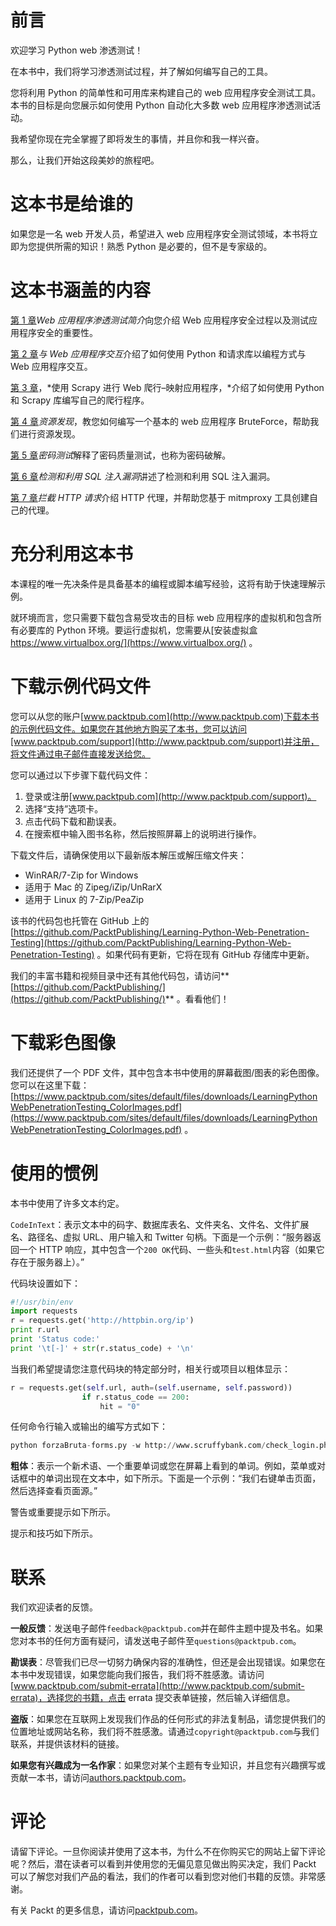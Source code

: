 # 前言

欢迎学习 Python web 渗透测试！

在本书中，我们将学习渗透测试过程，并了解如何编写自己的工具。

您将利用 Python 的简单性和可用库来构建自己的 web 应用程序安全测试工具。本书的目标是向您展示如何使用 Python 自动化大多数 web 应用程序渗透测试活动。

我希望你现在完全掌握了即将发生的事情，并且你和我一样兴奋。

那么，让我们开始这段美妙的旅程吧。

# 这本书是给谁的

如果您是一名 web 开发人员，希望进入 web 应用程序安全测试领域，本书将立即为您提供所需的知识！熟悉 Python 是必要的，但不是专家级的。

# 这本书涵盖的内容

[第 1 章](1.html#I3QM0-5a228e2885234f4ba832bb786a6d0c80)*Web 应用程序渗透测试简介*向您介绍 Web 应用程序安全过程以及测试应用程序安全的重要性。

[第 2 章](2.html#RL0A0-5a228e2885234f4ba832bb786a6d0c80)*与 Web 应用程序交互*介绍了如何使用 Python 和请求库以编程方式与 Web 应用程序交互。

[第 3 章](3.html#181NK0-5a228e2885234f4ba832bb786a6d0c80)，*使用 Scrapy 进行 Web 爬行–映射应用程序，*介绍了如何使用 Python 和 Scrapy 库编写自己的爬行程序。

[第 4 章](4.html#1ENBI0-5a228e2885234f4ba832bb786a6d0c80)*资源发现*，教您如何编写一个基本的 web 应用程序 BruteForce，帮助我们进行资源发现。

[第 5 章](5.html#1MBG20-5a228e2885234f4ba832bb786a6d0c80)*密码测试*解释了密码质量测试，也称为密码破解。

[第 6 章](6.html#22O7C0-5a228e2885234f4ba832bb786a6d0c80)*检测和利用 SQL 注入漏洞*讲述了检测和利用 SQL 注入漏洞。

[第 7 章](7.html#2D7TI0-5a228e2885234f4ba832bb786a6d0c80)*拦截 HTTP 请求*介绍 HTTP 代理，并帮助您基于 mitmproxy 工具创建自己的代理。

# 充分利用这本书

本课程的唯一先决条件是具备基本的编程或脚本编写经验，这将有助于快速理解示例。

就环境而言，您只需要下载包含易受攻击的目标 web 应用程序的虚拟机和包含所有必要库的 Python 环境。要运行虚拟机，您需要从[安装虚拟盒 https://www.virtualbox.org/](https://www.virtualbox.org/) 。

# 下载示例代码文件

您可以从您的账户[www.packtpub.com](http://www.packtpub.com)下载本书的示例代码文件。如果您在其他地方购买了本书，您可以访问[www.packtpub.com/support](http://www.packtpub.com/support)并注册，将文件通过电子邮件直接发送给您。

您可以通过以下步骤下载代码文件：

1.  登录或注册[www.packtpub.com](http://www.packtpub.com/support)。
2.  选择“支持”选项卡。
3.  点击代码下载和勘误表。
4.  在搜索框中输入图书名称，然后按照屏幕上的说明进行操作。

下载文件后，请确保使用以下最新版本解压或解压缩文件夹：

*   WinRAR/7-Zip for Windows
*   适用于 Mac 的 Zipeg/iZip/UnRarX
*   适用于 Linux 的 7-Zip/PeaZip

该书的代码包也托管在 GitHub 上的[https://github.com/PacktPublishing/Learning-Python-Web-Penetration-Testing](https://github.com/PacktPublishing/Learning-Python-Web-Penetration-Testing) 。如果代码有更新，它将在现有 GitHub 存储库中更新。

我们的丰富书籍和视频目录中还有其他代码包，请访问**[https://github.com/PacktPublishing/](https://github.com/PacktPublishing/)** 。看看他们！

# 下载彩色图像

我们还提供了一个 PDF 文件，其中包含本书中使用的屏幕截图/图表的彩色图像。您可以在这里下载：[https://www.packtpub.com/sites/default/files/downloads/LearningPythonWebPenetrationTesting_ColorImages.pdf](https://www.packtpub.com/sites/default/files/downloads/LearningPythonWebPenetrationTesting_ColorImages.pdf) 。

# 使用的惯例

本书中使用了许多文本约定。

`CodeInText`：表示文本中的码字、数据库表名、文件夹名、文件名、文件扩展名、路径名、虚拟 URL、用户输入和 Twitter 句柄。下面是一个示例：“服务器返回一个 HTTP 响应，其中包含一个`200 OK`代码、一些头和`test.html`内容（如果它存在于服务器上）。”

代码块设置如下：

```py
#!/usr/bin/env
import requests
r = requests.get('http://httpbin.org/ip')
print r.url
print 'Status code:'
print '\t[-]' + str(r.status_code) + '\n'
```

当我们希望提请您注意代码块的特定部分时，相关行或项目以粗体显示：

```py
r = requests.get(self.url, auth=(self.username, self.password))
                if r.status_code == 200:
                    hit = "0"
```

任何命令行输入或输出的编写方式如下：

```py
python forzaBruta-forms.py -w http://www.scruffybank.com/check_login.php -t 5 -f pass.txt -p "username=admin&password=FUZZ"
```

**粗体**：表示一个新术语、一个重要单词或您在屏幕上看到的单词。例如，菜单或对话框中的单词出现在文本中，如下所示。下面是一个示例：“我们右键单击页面，然后选择查看页面源。”

警告或重要提示如下所示。

提示和技巧如下所示。

# 联系

我们欢迎读者的反馈。

**一般反馈**：发送电子邮件`feedback@packtpub.com`并在邮件主题中提及书名。如果您对本书的任何方面有疑问，请发送电子邮件至`questions@packtpub.com`。

**勘误表**：尽管我们已尽一切努力确保内容的准确性，但还是会出现错误。如果您在本书中发现错误，如果您能向我们报告，我们将不胜感激。请访问[www.packtpub.com/submit-errata](http://www.packtpub.com/submit-errata)，选择您的书籍，点击 errata 提交表单链接，然后输入详细信息。

**盗版**：如果您在互联网上发现我们作品的任何形式的非法复制品，请您提供我们的位置地址或网站名称，我们将不胜感激。请通过`copyright@packtpub.com`与我们联系，并提供该材料的链接。

**如果您有兴趣成为一名作家**：如果您对某个主题有专业知识，并且您有兴趣撰写或贡献一本书，请访问[authors.packtpub.com](http://authors.packtpub.com/)。

# 评论

请留下评论。一旦你阅读并使用了这本书，为什么不在你购买它的网站上留下评论呢？然后，潜在读者可以看到并使用您的无偏见意见做出购买决定，我们 Packt 可以了解您对我们产品的看法，我们的作者可以看到您对他们书籍的反馈。非常感谢。

有关 Packt 的更多信息，请访问[packtpub.com](https://www.packtpub.com/)。